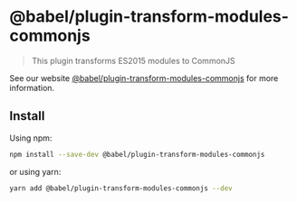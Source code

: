 # @babel/plugin-transform-modules-commonjs

> This plugin transforms ES2015 modules to CommonJS

See our
website [@babel/plugin-transform-modules-commonjs](https://babeljs.io/docs/babel-plugin-transform-modules-commonjs) for
more information.

## Install

Using npm:

```sh
npm install --save-dev @babel/plugin-transform-modules-commonjs
```

or using yarn:

```sh
yarn add @babel/plugin-transform-modules-commonjs --dev
```
